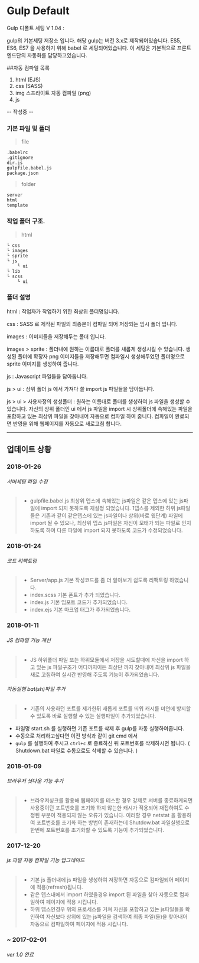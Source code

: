 # Gulp Default

Gulp 디폴트 세팅 V 1.04 : 

gulp의 기본세팅 저장소 입니다. 해당 gulp는 버전 3.x로 제작되어있습니다. 
ES5, ES6, ES7 을 사용하기 위해 babel 로 세팅되어있습니다. 이 세팅은 기본적으로 
프론트엔드단의 자동화를 담당하고있습니다. 

##자동 컴파일 목록
1. html (EJS) 
2. css (SASS) 
3. img 스프라이트 자동 컴파일 (png) 
4. js 


-- 작성중 -- 


### 기본 파일 및 폴더

> file 
> 
    .babelrc
    .gitignore
    dir.js
    gulpfile.babel.js
    package.json
    
> folder
> 
    server
    html
    template


### 작업 폴더 구조.
> html 
>     
    └ css
    └ images
    └ sprite
    └ js
    	└ ui
    └ lib 
    └ scss
    	└ ui


### 폴더 설명
html : 
작업자가 작업하기 위한 최상위 폴더명입니다.

css : 
SASS 로 제작된 파일의 최종본이 컴파일 되어 저장되는 임시 폴더 입니다.

images : 
이미지들을 저장해두는 폴더 입니다.

images > sprite : 
폴더내에 원하는 이름대로 폴더를 새롭게 생성시킬 수 있습니다. 생성된 폴더에 확장자 png 이미지들을 
저장해두면 컴파일시 생성해두었던 폴더명으로 sprite 이미지를 생성하여 줍니다. 

js : 
Javascript 파일들을 담아둡니다. 

js > ui : 
상위 폴더 js 에서 가져다 쓸 import js 파일들을 담아둡니다. 

js > ui > 사용자정의 생성폴더 : 
원하는 이름대로 폴더를 생성하여 js 파일을 생성할 수 있습니다. 자신의 상위 폴더인 ui 에서 js 파일을 
import 시 상위폴더에 속해있는 파일을 포함하고 있는 최상위 파일을 찾아내어 자동으로 컴파일 하여 줍니다. 
컴파일이 완료되면 반영을 위해 웹페이지를 자동으로 새로고침 합니다.


____

## 업데이트 상황

### 2018-01-26

###### 서버세팅 파일 수정

> * gulpfile.babel.js 최상위 뎁스에 속해있는 js파일은 같은 뎁스에 있는 js파일에 import 되지 못하도록 재설정 되었습니다. 
1뎁스를 제외한 하위 js파일들은 기존과 같이 같은뎁스에 있는 js파일이나 상위(바로 윗단계) 파일에 import 될 수 있으나, 
최상위 뎁스 js파일은 자신이 모태가 되는 파일로 인지하도록 하여 다른 파일에 import 되지 못하도록 코드가 수정되었습니다.


### 2018-01-24

###### 코드 리팩토링

> * Server/app.js 기본 작성코드를 좀 더 알아보기 쉽도록 리팩토링 하였습니다. 
> * index.scss 기본 폰트가 추가 되었습니다.
> * index.js 기본 임포트 코드가 추가되었습니다.
> * index.ejs 기본 마크업 태그가 추가되었습니다. 


### 2018-01-11

###### JS 컴파일 기능 개선

> * JS 하위폴더 파일 또는 하위모듈에서 저장을 시도할때에 자신을 import 하고 있는 js 파일구조가 어디까지이든 최상단 까지 찾아내어 최상위 js 파일을 새로 고침하여 실시간 반영해 주도록 기능이 추가되었습니다.

###### 자동실행 bat(sh)파일 추가

> * 기존의 사용하던 포트를 제가한뒤 새롭게 포트를 띄워 캐시를 미연에 방지할 수 있도록 바로 실행할 수 있는 실행파일이 추가되었습니다. 
* 파일명 start.sh 를 실행하면 기존 포트를 삭제 후 gulp를 자동 실행하여줍니다.
* 수동으로 처리하고싶다면 이전 방식과 같이 git cmd 에서
* `gulp` 를 실행하여 주시고 `ctrl+c` 로 종료하신 뒤 포트번호를 삭제하시면 됩니다. ( Shutdown.bat 파일로 수동으로도 삭제할 수 있습니다. )


### 2018-01-09

###### 브라우저 셧다운 기능 추가

> * 브라우저싱크를 활용해 웹페이지를 테스할 경우 강제로 서버를 종료하게되면 사용중이던 포트번호를 초기화 하지 않는한 캐시가 적용되어 재접하여도 수정된 부분이 적용되지 않는 오류가 있습니다. 이러할 경우 netstat 을 활용하여 포트번호를 초기화 하는 방법이 존재하는데 Shutdow.bat 파일실행으로 한번에 포트번호를 초기화할 수 있도록 기능이 추가되었습니다.


### 2017-12-20

###### js 파일 자동 컴파일 기능 업그레이드

> * 기본 js 폴더내에 js 파일을 생성하여 저장하면 자동으로 컴파일되어 페이지에 적용(refresh)됩니다. 
> * 같은 뎁스내에서 import 하였을경우 import 된 파일을 찾아 자동으로 컴파일하여 페이지에 적용 시킵니다. 
> * 하위 뎁스인경우 위의 프로세스를 거쳐 자신을 포함하고 있는 js파일들을 확인하여 자신보다 상위에 있는 js파일을 검색하여 최종 파일(들)을 찾아내어 자동으로 컴파일하여 페이지에 적용 시킵니다.


### ~ 2017-02-01

###### ver 1.0 완료
